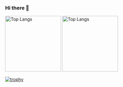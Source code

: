 ### Hi there 👋

<!--
**wonder-boooy/wonder-boooy** is a ✨ _special_ ✨ repository because its `README.md` (this file) appears on your GitHub profile.

Here are some ideas to get you started:

- 🔭 I’m currently working on ...
- 🌱 I’m currently learning ...
- 👯 I’m looking to collaborate on ...
- 🤔 I’m looking for help with ...
- 💬 Ask me about ...
- 📫 How to reach me: ...
- 😄 Pronouns: ...
- ⚡ Fun fact: ...
-->

<!--
[![Top Langs](https://github-readme-stats.vercel.app/api/top-langs/?username=wonder-boooy)](https://github.com/anuraghazra/github-readme-stats)
-->
<p align="left"> 
  <img alt="Top Langs" height="180px" src="https://github-readme-stats.vercel.app/api/top-langs/?username=wonder-boooy&layout=compact" />
  <img alt="Top Langs" height="180px" src="https://github-readme-stats.vercel.app/api?username=wonder-boooy&show_icons=true&count_private=true&include_all_commits=true" />
</p>

[![trophy](https://github-profile-trophy.vercel.app/?username=wonder-boooy&margin-w=5)](https://github.com/ryo-ma/github-profile-trophy)
